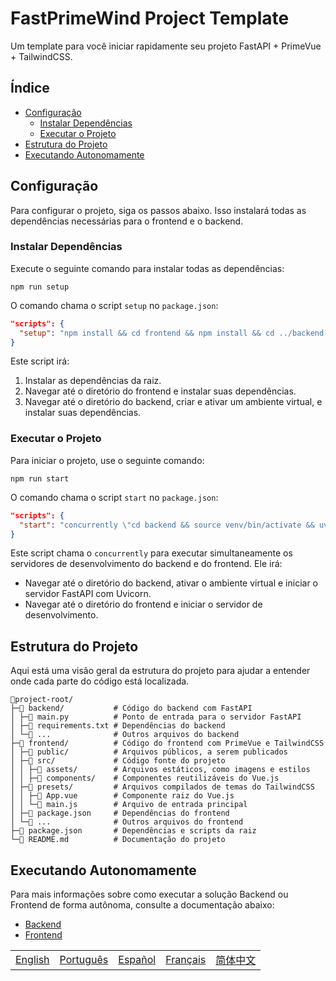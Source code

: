 # FastPrimeWind Project Template

Um template para você iniciar rapidamente seu projeto FastAPI + PrimeVue + TailwindCSS.

## Índice

- [Configuração](#configuração)
  - [Instalar Dependências](#instalar-dependências)
  - [Executar o Projeto](#executar-o-projeto)
- [Estrutura do Projeto](#estrutura-do-projeto)
- [Executando Autonomamente](#executando-autonomamente)

## Configuração

Para configurar o projeto, siga os passos abaixo. Isso instalará todas as dependências necessárias para o frontend e o backend.

### Instalar Dependências

Execute o seguinte comando para instalar todas as dependências:

```shell
npm run setup
```

O comando chama o script `setup` no `package.json`:

```json
"scripts": {
  "setup": "npm install && cd frontend && npm install && cd ../backend && python3 -m venv venv && source venv/bin/activate && pip install -r requirements.txt"
}
```

Este script irá:

1. Instalar as dependências da raiz.
2. Navegar até o diretório do frontend e instalar suas dependências.
3. Navegar até o diretório do backend, criar e ativar um ambiente virtual, e instalar suas dependências.

### Executar o Projeto

Para iniciar o projeto, use o seguinte comando:

```shell
npm run start
```

O comando chama o script `start` no `package.json`:

```json
"scripts": {
  "start": "concurrently \"cd backend && source venv/bin/activate && uvicorn main:app --reload\" \"cd frontend && npm run dev\""
}
```

Este script chama o `concurrently` para executar simultaneamente os servidores de desenvolvimento do backend e do frontend. Ele irá:

- Navegar até o diretório do backend, ativar o ambiente virtual e iniciar o servidor FastAPI com Uvicorn.
- Navegar até o diretório do frontend e iniciar o servidor de desenvolvimento.

## Estrutura do Projeto

Aqui está uma visão geral da estrutura do projeto para ajudar a entender onde cada parte do código está localizada.

```text
📁project-root/
├─📁 backend/           # Código do backend com FastAPI
│ ├─📄 main.py          # Ponto de entrada para o servidor FastAPI
│ ├─📄 requirements.txt # Dependências do backend
│ └─📄 ...              # Outros arquivos do backend
├─📁 frontend/          # Código do frontend com PrimeVue e TailwindCSS
│ ├─📁 public/          # Arquivos públicos, a serem publicados
│ ├─📁 src/             # Código fonte do projeto
│ │ ├─📁 assets/        # Arquivos estáticos, como imagens e estilos
│ │ ├─📁 components/    # Componentes reutilizáveis do Vue.js
│ ├─📁 presets/         # Arquivos compilados de temas do TailwindCSS
│ │ ├─📄 App.vue        # Componente raiz do Vue.js
│ │ └─📄 main.js        # Arquivo de entrada principal
│ ├─📄 package.json     # Dependências do frontend
│ └─📄 ...              # Outros arquivos do frontend
├─📄 package.json       # Dependências e scripts da raiz
└─📄 README.md          # Documentação do projeto
```

## Executando Autonomamente

Para mais informações sobre como executar a solução Backend ou Frontend de forma autônoma, consulte a documentação abaixo:

- [Backend](./backend/README.pt.md)
- [Frontend](./frontend/README.pt.md)

|  |  |  |  |  |
|-----:|-----:|-----:|-----:|-----:|
| [English](README.en.md) |  [Português](README.pt.md) | [Español](README.es.md) | [Français](README.fr.md) | [简体中文](README.zh.md) |
